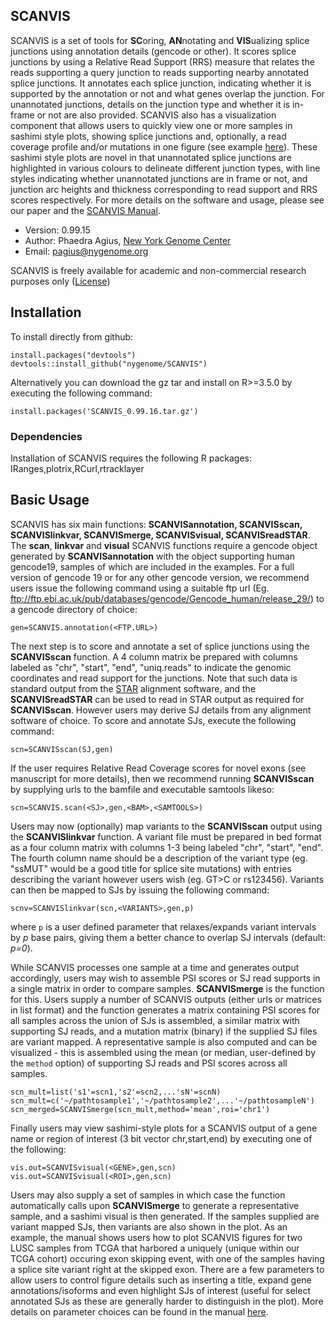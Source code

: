 ## SCANVIS

SCANVIS is a set of tools for **SC**oring, **AN**notating and **VIS**ualizing splice junctions using annotation details (gencode or other). It scores splice junctions by using a Relative Read Support (RRS) measure that relates the reads supporting a query junction to reads supporting nearby annotated splice junctions. It annotates each splice junction, indicating whether it is supported by the annotation or not and what genes overlap the junction. For unannotated junctions, details on the junction type and whether it is in-frame or not are also provided. SCANVIS also has a visualization component that allows users to quickly view one or more samples in sashimi style plots, showing splice junctions and, optionally, a read coverage profile and/or mutations in one figure (see example [here](PPA2.LUSC-43-2582.pdf)). These sashimi style plots are novel in that unannotated splice junctions are highlighted in various colours to delineate different junction types, with line styles indicating whether unannotated junctions are in frame or not, and junction arc heights and thickness corresponding to read support and RRS scores respectively. For more details on the software and usage, please see our paper and the [SCANVIS Manual](SCANVIS-manual.pdf).

* Version: 0.99.15
* Author: Phaedra Agius, [New York Genome Center](https://www.nygenome.org)
* Email:  <pagius@nygenome.org> 

SCANVIS is freely available for academic and non-commercial research purposes only ([License](LICENSE))


## Installation

To install directly from github:

`install.packages("devtools")`  
`devtools::install_github("nygenome/SCANVIS")`

Alternatively you can download the gz tar and install on R>=3.5.0 by executing the following command:

`install.packages('SCANVIS_0.99.16.tar.gz')`

### Dependencies
Installation of SCANVIS requires the following R packages: IRanges,plotrix,RCurl,rtracklayer

## Basic Usage

SCANVIS has six main functions: **SCANVISannotation, SCANVISscan, SCANVISlinkvar, SCANVISmerge, SCANVISvisual, SCANVISreadSTAR**.
The **scan**, **linkvar** and **visual** SCANVIS functions require a gencode object generated by **SCANVISannotation** with the object supporting human gencode19, samples of which are included in the examples. For a full version of gencode 19 or for any other gencode version, we recommend users issue the following command using a suitable ftp url (Eg. ftp://ftp.ebi.ac.uk/pub/databases/gencode/Gencode_human/release_29/) to a gencode directory of choice:

`gen=SCANVIS.annotation(<FTP.URL>)`

The next step is to score and annotate a set of splice junctions using the **SCANVISscan** function. A <SJ> 4 column matrix be prepared with columns labeled as "chr", "start", "end", "uniq.reads" to indicate the genomic coordinates and read support for the junctions. Note that such data is standard output from the [STAR](https://www.ncbi.nlm.nih.gov/pmc/articles/PMC4631051/) alignment software, and the **SCANVISreadSTAR** can be used to read in STAR output as required for **SCANVISscan**. However users may derive SJ details from any alignment software of choice. To score and annotate SJs, execute the following command:

`scn=SCANVISscan(SJ,gen)`

If the user requires Relative Read Coverage scores for novel exons (see manuscript for more details), then we recommend running **SCANVISscan** by supplying urls to the bamfile and executable samtools likeso:

`scn=SCANVIS.scan(<SJ>,gen,<BAM>,<SAMTOOLS>)`

Users may now (optionally) map variants to the **SCANVISscan** output using the **SCANVISlinkvar** function. A variant file <VARIANTS> must be prepared in bed format as a four column matrix with columns 1-3 being labeled "chr", "start", "end". The fourth column name should be a description of the variant type (eg. "ssMUT" would be a good title for splice site mutations) with entries describing the variant however users wish (eg. GT>C or rs123456). Variants can then be mapped to SJs by issuing the following command:

`scnv=SCANVISlinkvar(scn,<VARIANTS>,gen,p)`

where `p` is a user defined parameter that relaxes/expands variant intervals by *p* base pairs, giving them a better chance
to overlap SJ intervals (default: *p=0*).

While SCANVIS processes one sample at a time and generates output accordingly, users may wish to assemble PSI scores or SJ read supports in a single matrix in order to compare samples. **SCANVISmerge** is the function for this. Users supply a number of SCANVIS outputs (either urls or matrices in list format) and the function generates a matrix containing PSI scores for all samples across the union of SJs is assembled, a similar matrix with supporting SJ reads, and a mutation matrix (binary) if the supplied SJ files are variant mapped. A representative sample is also computed and can be visualized - this is assembled using the mean (or median, user-defined by the `method` option) of supporting SJ reads and PSI scores across all samples.

`scn_mult=list('s1'=scn1,'s2'=scn2,...'sN'=scnN)`  
`scn_mult=c('~/pathtosample1','~/pathtosample2',...'~/pathtosampleN')`  
`scn_merged=SCANVISmerge(scn_mult,method='mean',roi='chr1')`

Finally users may view sashimi-style plots for a SCANVIS output of a gene name <GENE> or region of interest <ROI> (3 bit vector chr,start,end) by executing one of the following:

`vis.out=SCANVISvisual(<GENE>,gen,scn)`  
`vis.out=SCANVISvisual(<ROI>,gen,scn)`

Users may also supply a set of samples in which case the function automatically calls upon **SCANVISmerge** to generate a representative sample, and a sashimi visual is then generated. If the samples supplied are variant mapped SJs, then variants are also shown in the plot. As an example, the manual shows users how to plot SCANVIS figures for two LUSC samples from TCGA that harbored a uniquely (unique within our TCGA cohort) occuring exon skipping event, with one of the samples having a splice site variant right at the skipped exon. 
There are a few parameters to allow users to control figure details such as inserting a title, expand gene annotations/isoforms and even highlight SJs of interest (useful for select annotated SJs as these are generally harder to distinguish in the plot). More details on parameter choices can be found in the manual [here](SCANVIS-manual.pdf). 
